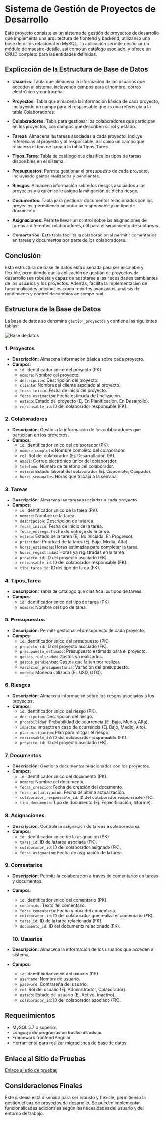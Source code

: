 # Sistema de Gestión de Proyectos de Desarrollo

Este proyecto consiste en un sistema de gestión de proyectos de desarrollo que implementa una arquitectura de frontend y backend, utilizando una base de datos relacional en MySQL. La aplicación permite gestionar un módulo de maestro-detalle, así como un catálogo asociado, y ofrece un CRUD completo para las entidades definidas.

## Explicación de la Estructura de Base de Datos

- **Usuarios**: Tabla que almacena la información de los usuarios que acceden al sistema, incluyendo campos para el nombre, correo electrónico y contraseña.

- **Proyectos**: Tabla que almacena la información básica de cada proyecto, incluyendo un campo para el responsable que es una referencia a la tabla Colaboradores.

- **Colaboradores**: Tabla para gestionar los colaboradores que participan en los proyectos, con campos que describen su rol y estado.

- **Tareas**: Almacena las tareas asociadas a cada proyecto. Incluye referencias al proyecto y al responsable, así como un campo que relaciona el tipo de tarea a la tabla Tipos_Tarea.

- **Tipos_Tarea**: Tabla de catálogo que clasifica los tipos de tareas disponibles en el sistema.

- **Presupuestos**: Permite gestionar el presupuesto de cada proyecto, incluyendo gastos realizados y pendientes.

- **Riesgos**: Almacena información sobre los riesgos asociados a los proyectos y a quién se le asigna la mitigación de dicho riesgo.

- **Documentos**: Tabla para gestionar documentos relacionados con los proyectos, permitiendo adjuntar un responsable y un tipo de documento.

- **Asignaciones**: Permite llevar un control sobre las asignaciones de tareas a diferentes colaboradores, útil para el seguimiento de subtareas.

- **Comentarios**: Esta tabla facilita la colaboración al permitir comentarios en tareas y documentos por parte de los colaboradores.

## Conclusión

Esta estructura de base de datos está diseñada para ser escalable y flexible, permitiendo que la aplicación de gestión de proyectos de desarrollo sea robusta y capaz de adaptarse a las necesidades cambiantes de los usuarios y los proyectos. Además, facilita la implementación de funcionalidades adicionales como reportes avanzados, análisis de rendimiento y control de cambios en tiempo real.

## Estructura de la Base de Datos

La base de datos se denomina `gestion_proyectos` y contiene las siguientes tablas:

![Base de datos](db.jpg)


### 1. Proyectos

- **Descripción**: Almacena información básica sobre cada proyecto.
- **Campos**:
  - `id`: Identificador único del proyecto (PK).
  - `nombre`: Nombre del proyecto.
  - `descripcion`: Descripción del proyecto.
  - `cliente`: Nombre del cliente asociado al proyecto.
  - `fecha_inicio`: Fecha de inicio del proyecto.
  - `fecha_estimacion`: Fecha estimada de finalización.
  - `estado`: Estado del proyecto (Ej. En Planificación, En Desarrollo).
  - `responsable_id`: ID del colaborador responsable (FK).

### 2. Colaboradores

- **Descripción**: Gestiona la información de los colaboradores que participan en los proyectos.
- **Campos**:
  - `id`: Identificador único del colaborador (PK).
  - `nombre_completo`: Nombre completo del colaborador.
  - `rol`: Rol del colaborador (Ej. Desarrollador, QA).
  - `email`: Correo electrónico único del colaborador.
  - `telefono`: Número de teléfono del colaborador.
  - `estado`: Estado laboral del colaborador (Ej. Disponible, Ocupado).
  - `horas_semanales`: Horas que trabaja a la semana.

### 3. Tareas

- **Descripción**: Almacena las tareas asociadas a cada proyecto.
- **Campos**:
  - `id`: Identificador único de la tarea (PK).
  - `nombre`: Nombre de la tarea.
  - `descripcion`: Descripción de la tarea.
  - `fecha_inicio`: Fecha de inicio de la tarea.
  - `fecha_entrega`: Fecha de entrega de la tarea.
  - `estado`: Estado de la tarea (Ej. No Iniciada, En Progreso).
  - `prioridad`: Prioridad de la tarea (Ej. Baja, Media, Alta).
  - `horas_estimadas`: Horas estimadas para completar la tarea.
  - `horas_registradas`: Horas ya registradas en la tarea.
  - `proyecto_id`: ID del proyecto asociado (FK).
  - `responsable_id`: ID del colaborador responsable (FK).
  - `tipo_tarea_id`: ID del tipo de tarea (FK).

### 4. Tipos_Tarea

- **Descripción**: Tabla de catálogo que clasifica los tipos de tareas.
- **Campos**:
  - `id`: Identificador único del tipo de tarea (PK).
  - `nombre`: Nombre del tipo de tarea.

### 5. Presupuestos

- **Descripción**: Permite gestionar el presupuesto de cada proyecto.
- **Campos**:
  - `id`: Identificador único del presupuesto (PK).
  - `proyecto_id`: ID del proyecto asociado (FK).
  - `presupuesto_estimado`: Presupuesto estimado para el proyecto.
  - `gastos_realizados`: Gastos ya realizados.
  - `gastos_pendientes`: Gastos que faltan por realizar.
  - `variacion_presupuestaria`: Variación del presupuesto.
  - `moneda`: Moneda utilizada (Ej. USD, GTQ).

### 6. Riesgos

- **Descripción**: Almacena información sobre los riesgos asociados a los proyectos.
- **Campos**:
  - `id`: Identificador único del riesgo (PK).
  - `descripcion`: Descripción del riesgo.
  - `probabilidad`: Probabilidad de ocurrencia (Ej. Baja, Media, Alta).
  - `impacto`: Impacto en caso de ocurrencia (Ej. Bajo, Medio, Alto).
  - `plan_mitigacion`: Plan para mitigar el riesgo.
  - `responsable_id`: ID del colaborador responsable (FK).
  - `proyecto_id`: ID del proyecto asociado (FK).

### 7. Documentos

- **Descripción**: Gestiona documentos relacionados con los proyectos.
- **Campos**:
  - `id`: Identificador único del documento (PK).
  - `nombre`: Nombre del documento.
  - `fecha_creacion`: Fecha de creación del documento.
  - `fecha_actualizacion`: Fecha de última actualización.
  - `colaborador_responsable_id`: ID del colaborador responsable (FK).
  - `tipo_documento`: Tipo de documento (Ej. Especificación, Informe).

### 8. Asignaciones

- **Descripción**: Controla la asignación de tareas a colaboradores.
- **Campos**:
  - `id`: Identificador único de la asignación (PK).
  - `tarea_id`: ID de la tarea asociada (FK).
  - `colaborador_id`: ID del colaborador asignado (FK).
  - `fecha_asignacion`: Fecha de asignación de la tarea.

### 9. Comentarios

- **Descripción**: Permite la colaboración a través de comentarios en tareas y documentos.
- **Campos**:

  - `id`: Identificador único del comentario (PK).
  - `contenido`: Texto del comentario.
  - `fecha_comentario`: Fecha y hora del comentario.
  - `colaborador_id`: ID del colaborador que realiza el comentario (FK).
  - `tarea_id`: ID de la tarea relacionada (FK).
  - `documento_id`: ID del documento relacionado (FK).

  ### 10. Usuarios

- **Descripción**: Almacena la información de los usuarios que acceden al sistema.
- **Campos**:
  - `id`: Identificador único del usuario (PK).
  - `username`: Nombre de usuario.
  - `password`: Contraseña del usuario.
  - `rol`: Rol del usuario (Ej. Administrador, Colaborador).
  - `estado`: Estado del usuario (Ej. Activo, Inactivo).
  - `colaborador_id`: ID del colaborador asociado (FK).

## Requerimientos

- MySQL 5.7 o superior.
- Lenguaje de programación backendNode.js
- Framework frontend Angular
- Herramienta para realizar migraciones de base de datos.

## Enlace al Sitio de Pruebas

[Enlace al sitio de pruebas](http://tu-sitio-de-pruebas.com)

## Consideraciones Finales

Este sistema está diseñado para ser robusto y flexible, permitiendo la gestión eficaz de proyectos de desarrollo. Se pueden implementar funcionalidades adicionales según las necesidades del usuario y del entorno de trabajo.
